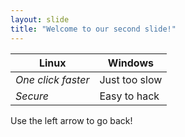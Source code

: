 ```yaml
---
layout: slide
title: "Welcome to our second slide!"
---
```

**Linux** | Windows
------------ | -------------
*One click faster* | Just too slow
*Secure* | Easy to hack
Use the left arrow to go back!
